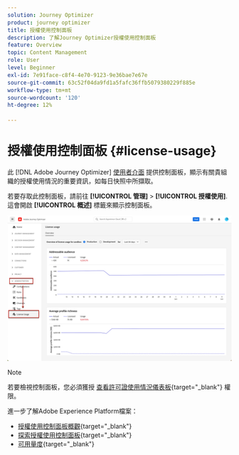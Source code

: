 ```yaml
---
solution: Journey Optimizer
product: journey optimizer
title: 授權使用控制面板
description: 了解Journey Optimizer授權使用控制面板
feature: Overview
topic: Content Management
role: User
level: Beginner
exl-id: 7e91face-c8f4-4e70-9123-9e36bae7e67e
source-git-commit: 63c52f04da9fd1a5fafc36ffb5079380229f885e
workflow-type: tm+mt
source-wordcount: '120'
ht-degree: 12%

---
```


# 授權使用控制面板 {#license-usage}

此 [!DNL Adobe Journey Optimizer] [使用者介面](../start/user-interface.md) 提供控制面板，顯示有關貴組織的授權使用情況的重要資訊，如每日快照中所擷取。

若要存取此控制面板，請前往 **[!UICONTROL 管理]** > **[!UICONTROL 授權使用]**. 這會開啟 **[!UICONTROL 概述]** 標籤來顯示控制面板。

![](assets/license-usage-dashboard.png)

>[!NOTE]
>
>若要檢視控制面板，您必須獲授 [查看許可證使用情況儀表板](https://experienceleague.adobe.com/docs/experience-platform/dashboards/permissions.html?lang=en#available-permissions){target="_blank"} 權限。

進一步了解Adobe Experience Platform檔案：

* [授權使用控制面板概觀](https://experienceleague.adobe.com/docs/experience-platform/dashboards/guides/license-usage.html?lang=zh-Hant){target="_blank"}
* [探索授權使用控制面板](https://experienceleague.adobe.com/docs/experience-platform/dashboards/guides/license-usage.html#exploring-the-license-usage-dashboard){target="_blank"}
* [可用量度](https://experienceleague.adobe.com/docs/experience-platform/dashboards/guides/license-usage.html?lang=zh-Hant#available-metrics){target="_blank"}
